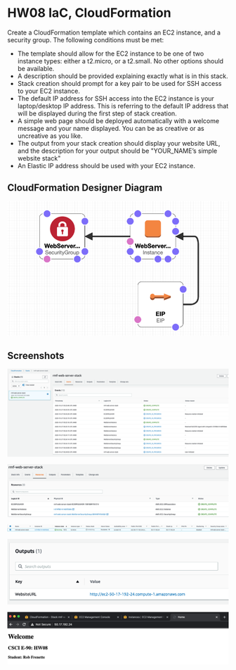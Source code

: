 # HW08 IaC, CloudFormation

Create a CloudFormation template which contains an EC2 instance, and a security group. The following conditions must be met:

- The template should allow for the EC2 instance to be one of two instance types: either a t2.micro, or a t2.small. No other options should be available.
- A description should be provided explaining exactly what is in this stack.
- Stack creation should prompt for a key pair to be used for SSH access to your EC2 instance.
- The default IP address for SSH access into the EC2 instance is your laptop/desktop IP address. This is referring to the default IP address that will be displayed during the first step of stack creation.
- A simple web page should be deployed automatically with a welcome message and your name displayed. You can be as creative or as uncreative as you like.
- The output from your stack creation should display your website URL, and the description for your output should be "YOUR_NAME’s simple website stack"
- An Elastic IP address should be used with your EC2 instance.


## CloudFormation Designer Diagram

![Diagram](img/img_1.png?raw=true "Diagram")

## Screenshots

![Screenshot](img/img_2.png?raw=true "Screenshot")


![Screenshot](img/img_3.png?raw=true "Screenshot")


![Screenshot](img/img_4.png?raw=true "Screenshot")


![Screenshot](img/img_5.png?raw=true "Screenshot")


![Screenshot](img/img_6.png?raw=true "Screenshot")
